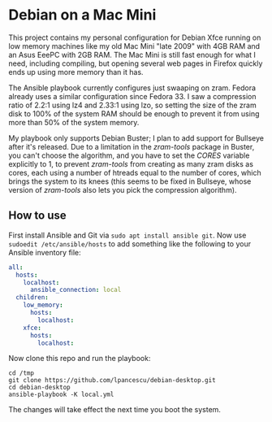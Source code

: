 # Debian on a Mac Mini

This project contains my personal configuration for Debian Xfce
running on low memory machines like my old Mac Mini "late 2009" with
4GB RAM and an Asus EeePC with 2GB RAM. The Mac Mini is still fast
enough for what I need, including compiling, but opening several web
pages in Firefox quickly ends up using more memory than it has.

The Ansible playbook currently configures just swaaping on zram.
Fedora already uses a similar configuration since Fedora 33. I saw a
compression ratio of 2.2:1 using lz4 and 2.33:1 using lzo, so setting
the size of the zram disk to 100% of the system RAM should be enough
to prevent it from using more than 50% of the system memory.

My playbook only supports Debian Buster; I plan to add support for
Bullseye after it's released. Due to a limitation in the *zram-tools*
package in Buster, you can't choose the algorithm, and you have to set
the *CORES* variable explicitly to 1, to prevent *zram-tools* from
creating as many zram disks as cores, each using a number of htreads
equal to the number of cores, which brings the system to its knees
(this seems to be fixed in Bullseye, whose version of *zram-tools*
also lets you pick the compression algorithm).

## How to use

First install Ansible and Git via `sudo apt install ansible git`. Now
use `sudoedit /etc/ansible/hosts` to add something like the following
to your Ansible inventory file:

```yaml
all:
  hosts:
    localhost:
      ansible_connection: local
  children:
    low_memory:
      hosts:
        localhost:
    xfce:
      hosts:
        localhost:
```

Now clone this repo and run the playbook:

```
cd /tmp
git clone https://github.com/lpancescu/debian-desktop.git
cd debian-desktop
ansible-playbook -K local.yml
```

The changes will take effect the next time you boot the system.

